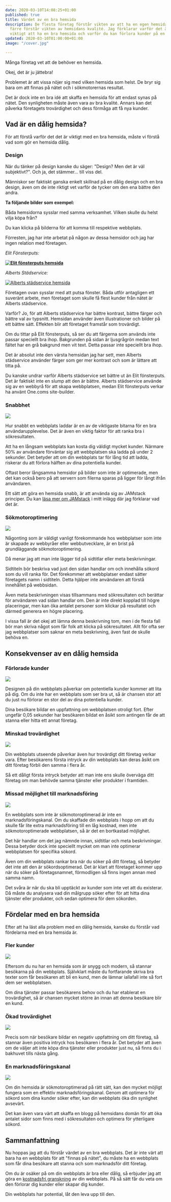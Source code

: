 ```yaml
---
date: 2020-03-10T14:08:25+01:00
published: true
title: Värdet av en bra hemsida
description: De flesta företag förstår vikten av att ha en egen hemsida, men allt
  färre förstår vikten av hemsidans kvalité. Jag förklarar varför det är otroligt
  viktigt att ha en bra hemsida och varför du kan förlora kunder på en dålig hemsida.
updated: 2020-03-10T01:00:00+01:00
image: "/cover.jpg"

---
```

Många företag vet att de behöver en hemsida.

Okej, det är ju jättebra!

Problemet är att vissa nöjer sig med vilken hemsida som helst. De bryr sig bara om att finnas på nätet och i sökmotorernas resultat.

Det är dock inte en bra idé att skaffa en hemsida för att endast synas på nätet. Den synligheten måste även vara av bra kvalité. Annars kan det påverka företagets trovärdighet och dess förmåga att få nya kunder.

## Vad är en dålig hemsida?

För att förstå varför det det är viktigt med en bra hemsida, måste vi förstå vad som gör en hemsida dålig.

### Design

När du tänker på design kanske du säger: "Design? Men det är väl subjektivt?". Och ja, det stämmer... till viss del.

Människor ser faktiskt ganska enkelt skillnad på en dålig design och en bra design, även om de inte riktigt vet varför de tycker om den ena bättre den andra.

**Ta följande bilder som exempel:**

Båda hemsidorna sysslar med samma verksamhet. Vilken skulle du helst vilja köpa från?

Du kan klicka på bilderna för att komma till respektive webbplats.

Förresten, jag har inte arbetat på någon av dessa hemsidor och jag har ingen relation med företagen.

_Elit Fönsterputs:_

 [**![Elit fönsterputs hemsida](/elit-fönsterputs.jpg "Elit fönsterputs")**](https://www.elitputs.se/)

_Alberts Städservice:_

[![Alberts städservice hemsida](/alberts-service.jpg "Alberts städservice")](https://www.alberts-service.se/kungsbacka/fonsterputs)

Företagen ovan sysslar med att putsa fönster. Båda utför antagligen ett suveränt arbete, men företaget som skulle få flest kunder från nätet är Alberts städservice.

Varför? Jo, för att Alberts städservice har bättre kontrast, bättre färger och bättre val av typsnitt. Hemsidan använder även illustrationer och bilder på ett bättre sätt. Effekten blir att företaget framstår som trovärdigt.

Om du tittar på Elit fönsterputs, så ser du att färgerna som används inte passar speciellt bra ihop. Bakgrunden på sidan är ljusgrågrön medan text fältet har en grå bakgrund men vit text. Detta passar inte speciellt bra ihop.

Det är absolut inte den värsta hemsidan jag har sett, men Alberts städservice använder färger som ger mer kontrast och som är lättare att titta på.

Du kanske undrar varför Alberts städservice set bättre ut än Elit fönsterputs. Det är faktiskt inte en slump att den är bättre. Alberts städservice använde sig av en webbyrå för att skapa webbplatsen, medan Elit fönsterputs verkar ha använt One.coms site-builder.

### Snabbhet

![](/speed.jpg)

Hur snabbt en webbplats laddar är en av de viktigaste bitarna för en bra användarupplevelse. Det är även en viktig faktor för att ranka bra i sökresultaten.

Att ha en långsam webbplats kan kosta dig väldigt mycket kunder. Närmare 50% av användare förväntar sig att webbplatsen ska ladda på under 2 sekunder. Det betyder att om din webbplats tar för lång tid att ladda, riskerar du att förlora hälften av dina potentiella kunder.

Oftast beror långsamma hemsidor på bilder som inte är optimerade, men det kan också bero på att servern som filerna sparas på ligger för långt ifrån användaren.

Ett sätt att göra en hemsida snabb, är att använda sig av JAMstack principer. Du kan [läsa mer om JAMstack](https://chjweb.se/blogg/vad-ar-egentligen-jamstack) i mitt inlägg där jag förklarar vad det är.

### Sökmotoroptimering

![](/search.jpg)

Någonting som är väldigt vanligt förekommande hos webbplatser som inte är skapade av webbyråer eller webbutvecklare, är en brist på grundläggande sökmotoroptimering.

Då menar jag att man inte lägger tid på sidtitlar eller meta beskrivningar.

Sidtiteln bör beskriva vad just den sidan handlar om och innehålla sökord som du vill ranka för. Det förekommer att webbplatser endast sätter företagets namn i sidtiteln. Detta hjälper inte användaren att förstå innehållet på webbsidan.

Även meta beskrivningen visas tillsammans med sökresultaten och berättar för användaren vad sidan handlar om. Den är inte direkt kopplad till högre placeringar, men kan öka antalet personer som klickar på resultatet och därmed generera en högre placering.

I vissa fall är det okej att lämna denna beskrivning tom, men i de flesta fall bör man skriva något som får folk att klicka på sökresultatet. Allt för ofta ser jag webbplatser som saknar en meta beskrivning, även fast de skulle behöva en.

## Konsekvenser av en dålig hemsida

### Förlorade kunder

![](/leaving.jpg)

Designen på din webbplats påverkar om potentiella kunder kommer att lita på dig. Om du inte har en webbplats som ser bra ut, så är chansen stor att du just nu förlorar en stor del av dina potentiella kunder.

Dina besökare bildar en uppfattning om webbplatsen otroligt fort. Efter ungefär 0,05 sekunder har besökaren bildat en åsikt som antingen får de att stanna eller hitta ett annat företag. 

### Minskad trovärdighet

![](/question.jpg)

Din webbplats utseende påverkar även hur trovärdigt ditt företag verkar vara. Efter besökarens första intryck av din webbplats kan deras åsikt om ditt företag förbli den samma i flera år.

Så ett dåligt första intryck betyder att man inte ens skulle överväga ditt företag om man behövde samma tjänster eller produkter i framtiden.

### Missad möjlighet till marknadsföring

![](/kolar-io-QQNQjrKEl6w-unsplash.jpg)

En webbplats som inte är sökmotoroptimerad är inte en marknadsföringskanal. Om du skaffade din webbplats i hopp om att du skulle får lite extra marknadsföring till en låg kostnad, men inte sökmotoroptimerade webbplatsen, så är det en bortkastad möjlighet.

Det här handlar om det jag nämnde innan, sidtitlar och meta beskrivningar. Dessa betyder dock inte speciellt mycket om man inte optimerar webbplatsen för specifika sökord.

Även om din webbplats rankar bra när du söker på ditt företag, så betyder det inte att den är sökordsoptimerad. Det är klart att företaget kommer upp när du söker på företagsnamnet, förmodligen så finns ingen annan med samma namn.

Det svåra är när du ska bli upptäckt av kunder som inte vet att du existerar. Då måste du analysera vad din målgrupp söker efter för att hitta dina tjänster eller produkter, och sedan optimera för dem sökorden.

## Fördelar med en bra hemsida

Efter att ha läst alla problem med en dålig hemsida, kanske du förstår vad fördelarna med en bra hemsida är.

### Fler kunder

![](/customers.jpg)

Eftersom du nu har en hemsida som är snygg och modern, så stannar besökarna på din webbplats. Självklart måste du fortfarande skriva bra texter som får besökaren att bli en kund, men de lämnar iallafall inte så fort dem ser webbplatsen.

Om dina tjänster passar besökarens behov och du har etablerat en trovärdighet, så är chansen mycket större än innan att denna besökare blir en kund.

### Ökad trovärdighet

![](/trust.jpg)

Precis som när besökare bildar en negativ uppfattning om ditt företag, så stannar även positiva intryck hos besökaren i flera år. Det betyder att även om de väljer att inte köpa dina tjänster eller produkter just nu, så finns du i bakhuvet tills nästa gång.

### En marknadsföringskanal

![](/marketing.jpg)

Om din hemsida är sökmotoroptimerad på rätt sätt, kan den mycket möjligt fungera som en effektiv marknadsföringskanal. Genom att optimera för sökord som dina kunder söker efter, kan din webbplats öka din synlighet avsevärt.

Det kan även vara värt att skaffa en blogg på hemsidans domän för att öka antalet sidor som finns med i sökresultaten och optimera för ytterligare sökord.

## Sammanfattning

Nu hoppas jag att du förstår värdet av en bra webbplats. Det är inte värt att bara ha en webbplats för att "finnas på nätet", du måste ha en webbplats som får dina besökare att stanna och som marknadsför ditt företag.

Om du är osäker på om din webbplats är bra eller dålig, så erbjuder jag att göra en [kostnadsfri granskning](https://chjweb.se/tjanster/granskning/#cta) av din webbplats. På så sätt får du veta om den förlorar dig kunder eller skapar dig kunder.

Din webbplats har potential, låt den leva upp till den.